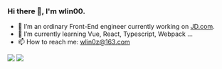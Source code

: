 ### Hi there 👋, I'm wlin00.
- 🔭 I’m an ordinary Front-End engineer currently working on [JD.com](https://www.jd.com/).
- 🌱 I’m currently learning Vue, React, Typescript, Webpack ...
- 📫 How to reach me: wlin0z@163.com

<a href="https://www.oscs1024.com/project/oscs/wlin00/webpack?ref=badge_small" alt="OSCS Status"><img src="https://www.oscs1024.com/platform/badge/wlin00/webpack.svg?size=small"/></a>
<img  src="https://github-readme-stats.vercel.app/api?username=wlin00&show_icons=true&hide_title=true&theme=radical" />

